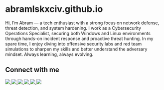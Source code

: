 # abramlskxciv.github.io

Hi, I’m Abram — a tech enthusiast with a strong focus on network defense, threat detection, and system hardening. I work as a Cybersecurity Operations Specialist, securing both Windows and Linux environments through hands-on incident response and proactive threat hunting. In my spare time, I enjoy diving into offensive security labs and red team simulations to sharpen my skills and better understand the adversary mindset.
Always learning, always evolving.


## Connect with me

<a href="https://linkedin.com/in/yourhandle" target="_blank">
  <img src="https://img.shields.io/badge/LinkedIn-blue?style=for-the-badge&logo=linkedin" />
</a>
<a href="https://linkedin.com/in/yourhandle" target="_blank">
  <img src="https://img.shields.io/badge/Facebook-blue?style=for-the-badge&logo=Facebook" />
</a>
<a href="https://x.com/abramlskxciv" target="_blank">
  <img src="https://img.shields.io/badge/-black?style=for-the-badge&logo=X" />
</a>
<a href="https://instagram.com/abramlskxciv" target="_blank">
  <img src="https://img.shields.io/badge/Instagram-%23E4405F.svg?&style=flat&logo=instagram&logoColor=white" />
</a>
<a href="https://github.com/abramlskxciv" target="_blank">
  <img src="https://img.shields.io/badge/GitHub-%23E4405F.svg?&style=flat&logo=github&logoColor=white" />
</a>


<a href="https://github.com/abramlskxciv" target="_blank">
  <img src="https://img.shields.io/badge/GitHub-grey?style=for-the-badge&logo=github" />
</a>

